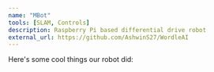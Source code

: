 ```yaml
---
name: "MBot"
tools: [SLAM, Controls]
description: Raspberry Pi based differential drive robot
external_url: https://github.com/AshwinS27/WordleAI
---
```


Here's some cool things our robot did:
